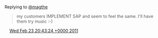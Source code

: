 Replying to [@magthe](https://twitter.com/magthe/status/40452096595734528)

> my customers IMPLEMENT SAP and seem to feel the same\. I'll have them try music :\-\)

<img src="../../media/tweet.ico" width="12" /> [Wed Feb 23 20:43:24 +0000 2011](https://twitter.com/DromerDenker/status/40512067672739840)